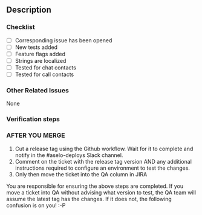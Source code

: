 ## Description
<!--
- What this pull request does.
- Bug fix, new feature, documentation change, etc.
-->

### Checklist
- [ ] Corresponding issue has been opened
- [ ] New tests added
- [ ] Feature flags added
- [ ] Strings are localized
- [ ] Tested for chat contacts
- [ ] Tested for call contacts

### Other Related Issues
<!--
- The primary issue this PR addresses should be part of the PR title.
- If there are other tickets related to this PR, reference them here with context of how they are relevant.
-->
None

### Verification steps
<!--
Describe how to validate your changes.
- Include screen shots if applicable.
- Note if migrations are required.
-->

### AFTER YOU MERGE

1. Cut a release tag using the Github workflow. Wait for it to complete and notify in the #aselo-deploys Slack channel.
2. Comment on the ticket with the release tag version AND any additional instructions required to configure an environment to test the changes.
3. Only then move the ticket into the QA column in JIRA

You are responsible for ensuring the above steps are completed. If you move a ticket into QA without advising what version to test, the QA team will assume the latest tag has the changes. If it does not, the following confusion is on you! :-P